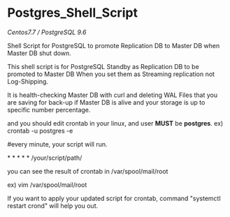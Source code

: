 # Postgres_Shell_Script
*Centos7.7 / PostgreSQL 9.6*

Shell Script for PostgreSQL to promote Replication DB to Master DB when Master DB shut down.

This shell script is for PostgreSQL Standby as Replication DB to be promoted to Master DB When you set them as Streaming replication not Log-Shipping.

It is health-checking Master DB with curl and deleting WAL Files that you are saving for back-up if Master DB is alive and your storage is up to specific number percentage.

and you should edit crontab in your linux, and user **MUST** be **postgres**.
ex) crontab -u postgres -e

#every minute, your script will run.

&ast; &ast; &ast; &ast; &ast; /your/script/path/

you can see the result of crontab in /var/spool/mail/root 

ex) vim /var/spool/mail/root

If you want to apply your updated script for crontab, command "systemctl restart crond" will help you out.
